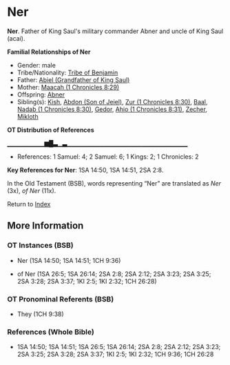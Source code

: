 # Ner
**Ner**. 
Father of King Saul's military commander Abner and uncle of King Saul (acai). 




**Familial Relationships of Ner**


* Gender: male
* Tribe/Nationality: [Tribe of Benjamin](../../../groups/md/acai/Benjamin.md)
* Father: [Abiel (Grandfather of King Saul)](Abiel.2.md)
* Mother: [Maacah (1 Chronicles 8:29)](Maacah.6.md)
* Offspring: [Abner](Abner.md)
* Sibling(s): [Kish](Kish.md), [Abdon (Son of Jeiel)](Abdon.3.md), [Zur (1 Chronicles 8:30)](Zur.3.md), [Baal](Baal.md), [Nadab (1 Chronicles 8:30)](Nadab.4.md), [Gedor](Gedor.md), [Ahio (1 Chronicles 8:31)](Ahio.3.md), [Zecher](Zecher.md), [Mikloth](Mikloth.md)


**OT Distribution of References**

▁▁▁▁▁▁▁▁▆█▃▁▃▁▁▁▁▁▁▁▁▁▁▁▁▁▁▁▁▁▁▁▁▁▁▁▁▁▁
* References: 1 Samuel: 4; 2 Samuel: 6; 1 Kings: 2; 1 Chronicles: 2



**Key References for Ner**: 
1SA 14:50, 1SA 14:51, 2SA 2:8. 


In the Old Testament (BSB), words representing “Ner” are translated as 
*Ner* (3x), *of Ner* (11x). 




Return to [Index](00-Index.md)

## More Information

### OT Instances (BSB)

* Ner (1SA 14:50; 1SA 14:51; 1CH 9:36)

* of Ner (1SA 26:5; 1SA 26:14; 2SA 2:8; 2SA 2:12; 2SA 3:23; 2SA 3:25; 2SA 3:28; 2SA 3:37; 1KI 2:5; 1KI 2:32; 1CH 26:28)



### OT Pronominal Referents (BSB)

* They (1CH 9:38)



### References (Whole Bible)

* 1SA 14:50; 1SA 14:51; 1SA 26:5; 1SA 26:14; 2SA 2:8; 2SA 2:12; 2SA 3:23; 2SA 3:25; 2SA 3:28; 2SA 3:37; 1KI 2:5; 1KI 2:32; 1CH 9:36; 1CH 26:28



